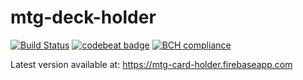 # mtg-deck-holder

[![Build Status](https://github.com/daymosik/mtg-card-holder/workflows/build/badge.svg)](https://github.com/daymosik/mtg-card-holder/actions?query=workflow%3Abuild)
[![codebeat badge](https://codebeat.co/badges/e656c153-112e-4c47-b9c9-9773004bbd30)](https://codebeat.co/projects/github-com-daymosik-mtg-card-holder-master)
[![BCH compliance](https://bettercodehub.com/edge/badge/daymosik/mtg-card-holder?branch=master)](https://bettercodehub.com/)

Latest version available at: https://mtg-card-holder.firebaseapp.com
